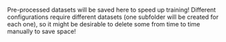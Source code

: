 Pre-processed datasets will be saved here to speed up training!
Different configurations require different datasets (one subfolder will be created for each one), so it might be desirable to delete some from time to time manually to save space!